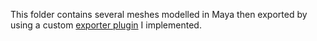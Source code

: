 This folder contains several meshes modelled in Maya then exported by using a
custom [exporter plugin](https://github.com/Kachoc/MayaExporter) I implemented.
